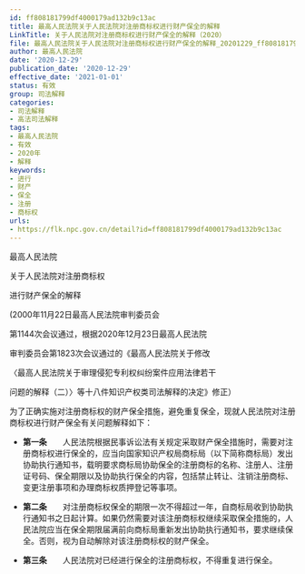 ```yaml
---
id: ff808181799df4000179ad132b9c13ac
title: 最高人民法院关于人民法院对注册商标权进行财产保全的解释
LinkTitle: 关于人民法院对注册商标权进行财产保全的解释（2020）
file: 最高人民法院关于人民法院对注册商标权进行财产保全的解释_20201229_ff808181799df4000179ad132b9c13ac.docx
author: 最高人民法院
date: '2020-12-29'
publication_date: '2020-12-29'
effective_date: '2021-01-01'
status: 有效
group: 司法解释
categories:
- 司法解释
- 高法司法解释
tags:
- 最高人民法院
- 有效
- 2020年
- 解释
keywords:
- 进行
- 财产
- 保全
- 注册
- 商标权
urls:
- https://flk.npc.gov.cn/detail?id=ff808181799df4000179ad132b9c13ac
---
```


最高人民法院

关于人民法院对注册商标权

进行财产保全的解释

(2000年11月22日最高人民法院审判委员会

第1144次会议通过，根据2020年12月23日最高人民法院

审判委员会第1823次会议通过的《最高人民法院关于修改

〈最高人民法院关于审理侵犯专利权纠纷案件应用法律若干

问题的解释（二）〉等十八件知识产权类司法解释的决定》修正）

为了正确实施对注册商标权的财产保全措施，避免重复保全，现就人民法院对注册商标权进行财产保全有关问题解释如下：

- **第一条**　　人民法院根据民事诉讼法有关规定采取财产保全措施时，需要对注册商标权进行保全的，应当向国家知识产权局商标局（以下简称商标局）发出协助执行通知书，载明要求商标局协助保全的注册商标的名称、注册人、注册证号码、保全期限以及协助执行保全的内容，包括禁止转让、注销注册商标、变更注册事项和办理商标权质押登记等事项。

- **第二条**　　对注册商标权保全的期限一次不得超过一年，自商标局收到协助执行通知书之日起计算。如果仍然需要对该注册商标权继续采取保全措施的，人民法院应当在保全期限届满前向商标局重新发出协助执行通知书，要求继续保全。否则，视为自动解除对该注册商标权的财产保全。

- **第三条**　　人民法院对已经进行保全的注册商标权，不得重复进行保全。
